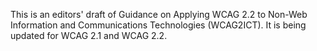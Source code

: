 This is an editors' draft of Guidance on Applying WCAG 2.2 to Non-Web Information and Communications Technologies (WCAG2ICT). It is being updated for WCAG 2.1 and WCAG 2.2.
